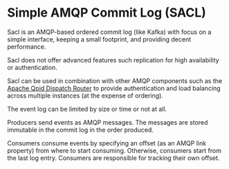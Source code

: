 # Simple AMQP Commit Log (SACL)

Sacl is an AMQP-based ordered commit log (like Kafka) with focus on a simple interface, keeping a small footprint, and providing decent performance.

Sacl does not offer advanced features such replication for high availability or authentication.

Sacl can be used in combination with other AMQP components such as the [Apache Qpid Dispatch Router](https://qpid.apache.org/components/dispatch-router/index.html) to provide authentication and load balancing across multiple instances (at the expense of ordering).

The event log can be limited by size or time or not at all.

Producers send events as AMQP messages. The messages are stored immutable in the commit log in the order produced.

Consumers consume events by specifying an offset (as an AMQP link property) from where to start consuming. Otherwise, consumers start from the last log entry. Consumers are responsible for tracking their own offset.
